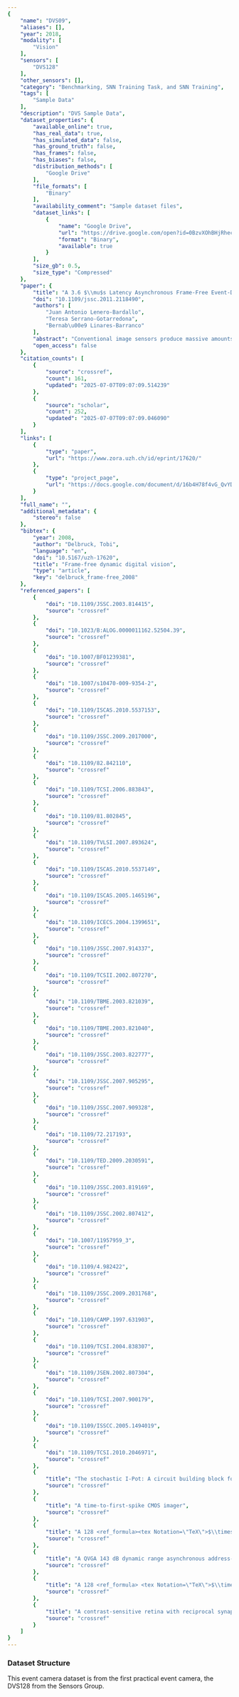 ```yaml
---
{
    "name": "DVS09",
    "aliases": [],
    "year": 2018,
    "modality": [
        "Vision"
    ],
    "sensors": [
        "DVS128"
    ],
    "other_sensors": [],
    "category": "Benchmarking, SNN Training Task, and SNN Training",
    "tags": [
        "Sample Data"
    ],
    "description": "DVS Sample Data",
    "dataset_properties": {
        "available_online": true,
        "has_real_data": true,
        "has_simulated_data": false,
        "has_ground_truth": false,
        "has_frames": false,
        "has_biases": false,
        "distribution_methods": [
            "Google Drive"
        ],
        "file_formats": [
            "Binary"
        ],
        "availability_comment": "Sample dataset files",
        "dataset_links": [
            {
                "name": "Google Drive",
                "url": "https://drive.google.com/open?id=0BzvXOhBHjRhecFYzN3Q3ZlF2WVU",
                "format": "Binary",
                "available": true
            }
        ],
        "size_gb": 0.5,
        "size_type": "Compressed"
    },
    "paper": {
        "title": "A 3.6 $\\mu$s Latency Asynchronous Frame-Free Event-Driven Dynamic-Vision-Sensor",
        "doi": "10.1109/jssc.2011.2118490",
        "authors": [
            "Juan Antonio Lenero-Bardallo",
            "Teresa Serrano-Gotarredona",
            "Bernab\u00e9 Linares-Barranco"
        ],
        "abstract": "Conventional image sensors produce massive amounts of redundant data and are limited in temporal resolution by the frame rate. This paper reviews our recent breakthrough in the development of a high-performance spike-event based dynamic vision sensor (DVS) that discards the frame concept entirely, and then describes novel digital methods for efficient low-level filtering and feature extraction and high-level object tracking that are based on the DVS spike events. These methods filter events, label them, or use them for object tracking. Filtering reduces the number of events but improves the ratio of informative events. Labeling attaches additional interpretation to the events, e.g. orientation or local optical flow. Tracking uses the events to track moving objects. Processing occurs on an event-by-event basis and uses the event time and identity as the basis for computation. A common memory object for filtering and labeling is a spatial map of most recent past event times. Processing methods typically use these past event times together with the present event in integer branching logic to filter, label, or synthesize new events. These methods are straightforwardly computed on serial digital hardware, resulting in a new event-and timing-based approach for visual computation that efficiently integrates a neural style of computation with digital hardware. All code is open-sourced in the jAER project (jaer.wiki.sourceforge.net).",
        "open_access": false
    },
    "citation_counts": [
        {
            "source": "crossref",
            "count": 161,
            "updated": "2025-07-07T09:07:09.514239"
        },
        {
            "source": "scholar",
            "count": 252,
            "updated": "2025-07-07T09:07:09.046090"
        }
    ],
    "links": [
        {
            "type": "paper",
            "url": "https://www.zora.uzh.ch/id/eprint/17620/"
        },
        {
            "type": "project_page",
            "url": "https://docs.google.com/document/d/16b4H78f4vG_QvYDK2Tq0sNBA-y7UFnRbNnsGbD1jJOg/edit#heading=h.d6xhhyjtb0d9"
        }
    ],
    "full_name": "",
    "additional_metadata": {
        "stereo": false
    },
    "bibtex": {
        "year": 2008,
        "author": "Delbruck, Tobi",
        "language": "en",
        "doi": "10.5167/uzh-17620",
        "title": "Frame-free dynamic digital vision",
        "type": "article",
        "key": "delbruck_frame-free_2008"
    },
    "referenced_papers": [
        {
            "doi": "10.1109/JSSC.2003.814415",
            "source": "crossref"
        },
        {
            "doi": "10.1023/B:ALOG.0000011162.52504.39",
            "source": "crossref"
        },
        {
            "doi": "10.1007/BF01239381",
            "source": "crossref"
        },
        {
            "doi": "10.1007/s10470-009-9354-2",
            "source": "crossref"
        },
        {
            "doi": "10.1109/ISCAS.2010.5537153",
            "source": "crossref"
        },
        {
            "doi": "10.1109/JSSC.2009.2017000",
            "source": "crossref"
        },
        {
            "doi": "10.1109/82.842110",
            "source": "crossref"
        },
        {
            "doi": "10.1109/TCSI.2006.883843",
            "source": "crossref"
        },
        {
            "doi": "10.1109/81.802845",
            "source": "crossref"
        },
        {
            "doi": "10.1109/TVLSI.2007.893624",
            "source": "crossref"
        },
        {
            "doi": "10.1109/ISCAS.2010.5537149",
            "source": "crossref"
        },
        {
            "doi": "10.1109/ISCAS.2005.1465196",
            "source": "crossref"
        },
        {
            "doi": "10.1109/ICECS.2004.1399651",
            "source": "crossref"
        },
        {
            "doi": "10.1109/JSSC.2007.914337",
            "source": "crossref"
        },
        {
            "doi": "10.1109/TCSII.2002.807270",
            "source": "crossref"
        },
        {
            "doi": "10.1109/TBME.2003.821039",
            "source": "crossref"
        },
        {
            "doi": "10.1109/TBME.2003.821040",
            "source": "crossref"
        },
        {
            "doi": "10.1109/JSSC.2003.822777",
            "source": "crossref"
        },
        {
            "doi": "10.1109/JSSC.2007.905295",
            "source": "crossref"
        },
        {
            "doi": "10.1109/JSSC.2007.909328",
            "source": "crossref"
        },
        {
            "doi": "10.1109/72.217193",
            "source": "crossref"
        },
        {
            "doi": "10.1109/TED.2009.2030591",
            "source": "crossref"
        },
        {
            "doi": "10.1109/JSSC.2003.819169",
            "source": "crossref"
        },
        {
            "doi": "10.1109/JSSC.2002.807412",
            "source": "crossref"
        },
        {
            "doi": "10.1007/11957959_3",
            "source": "crossref"
        },
        {
            "doi": "10.1109/4.982422",
            "source": "crossref"
        },
        {
            "doi": "10.1109/JSSC.2009.2031768",
            "source": "crossref"
        },
        {
            "doi": "10.1109/CAMP.1997.631903",
            "source": "crossref"
        },
        {
            "doi": "10.1109/TCSI.2004.838307",
            "source": "crossref"
        },
        {
            "doi": "10.1109/JSEN.2002.807304",
            "source": "crossref"
        },
        {
            "doi": "10.1109/TCSI.2007.900179",
            "source": "crossref"
        },
        {
            "doi": "10.1109/ISSCC.2005.1494019",
            "source": "crossref"
        },
        {
            "doi": "10.1109/TCSI.2010.2046971",
            "source": "crossref"
        },
        {
            "title": "The stochastic I-Pot: A circuit building block for programming bias currents",
            "source": "crossref"
        },
        {
            "title": "A time-to-first-spike CMOS imager",
            "source": "crossref"
        },
        {
            "title": "A 128 <ref_formula><tex Notation=\"TeX\">$\\times$</tex> </ref_formula> 128 120 dB 30 mW asynchronous vision sensor that responds to relative intensity change",
            "source": "crossref"
        },
        {
            "title": "A QVGA 143 dB dynamic range asynchronous address-event PWM dynamic image sensor with lossless pixel level video-compression",
            "source": "crossref"
        },
        {
            "title": "A 128 <ref_formula> <tex Notation=\"TeX\">$\\times$</tex></ref_formula> 128 pixel 120-dB dynamic-range vision sensor chip for image contrast and orientation extraction",
            "source": "crossref"
        },
        {
            "title": "A contrast-sensitive retina with reciprocal synapses",
            "source": "crossref"
        }
    ]
}
---
```


### Dataset Structure

This event camera dataset is from the first practical event camera, the DVS128 from the Sensors Group.
